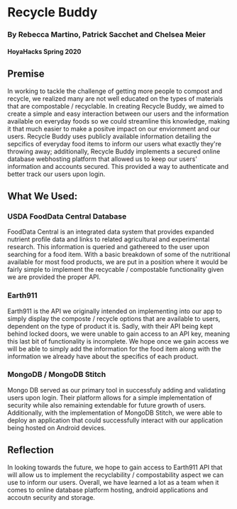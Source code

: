 # Recycle Buddy
### By Rebecca Martino, Patrick Sacchet and Chelsea Meier
#### HoyaHacks Spring 2020

## Premise
In working to tackle the challenge of getting more people to compost and recycle, we realized many are not well educated on the types of materials that are compostable / recyclable. In creating Recycle Buddy, we aimed to create a simple and easy interaction between our users and the information available on everyday foods so we could streamline this knowledge, making it that much easier to make a positve impact on our enviornment and our users. Recycle Buddy uses publicly available information detailing the sepcifics of everyday food items to inform our users what exactly they're throwing away; additionally, Recycle Buddy implements a secured online database webhosting platform that allowed us to keep our users' information and accounts secured. This provided a way to authenticate and better track our users upon login.

## What We Used:
### USDA FoodData Central Database
FoodData Central is an integrated data system that provides expanded nutrient profile data and links to related agricultural and experimental research. This information is queried and gathereed to the user upon searching for a food item. With a basic breakdown of some of the nutritional available for most food products, we are put in a position where it would be fairly simple to implement the recycable / compostable functionality given we are provided the proper API.

### Earth911
Earth911 is the API we originally intended on implementing into our app to simply display the composte / recycle options that are available to users, dependent on the type of product it is. Sadly, with their API being kept behind locked doors, we were unable to gain access to an API key, meaning this last bit of functionality is incomplete. We hope once we gain access we will be able to simply add the information for the food item along with the information we already have about the specifics of each product. 

### MongoDB / MongoDB Stitch
Mongo DB served as our primary tool in successfuly adding and validating users upon login. Their platform allows for a simple implementation of security while also remaining extendable for future growth of users. Additionally, with the implementation of MongoDB Stitch, we were able to deploy an application that could successfully interact with our application being hosted on Android devices. 

## Reflection
In looking towards the future, we hope to gain access to Earth911 API that will allow us to implement the recyclability / compostability aspect we can use to inform our users. Overall, we have learned a lot as a team when it comes to online database platform hosting, android applications and accoutn security and storage. 



